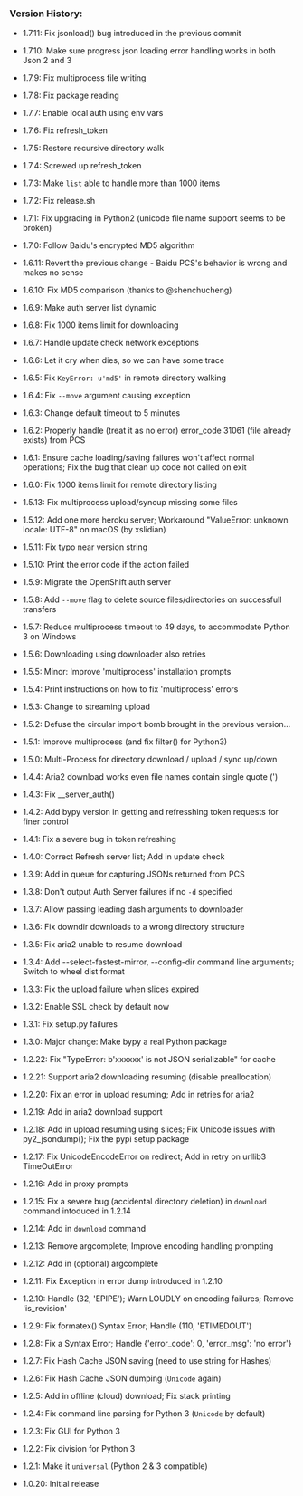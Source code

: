 ### Version History:

- 1.7.11: Fix jsonload() bug introduced in the previous commit
- 1.7.10: Make sure progress json loading error handling works in both Json 2 and 3
- 1.7.9: Fix multiprocess file writing
- 1.7.8: Fix package reading
- 1.7.7: Enable local auth using env vars
- 1.7.6: Fix refresh_token
- 1.7.5: Restore recursive directory walk
- 1.7.4: Screwed up refresh_token
- 1.7.3: Make `list` able to handle more than 1000 items
- 1.7.2: Fix release.sh
- 1.7.1: Fix upgrading in Python2 (unicode file name support seems to be broken)
- 1.7.0: Follow Baidu's encrypted MD5 algorithm
- 1.6.11: Revert the previous change - Baidu PCS's behavior is wrong and makes no sense
- 1.6.10: Fix MD5 comparison (thanks to @shenchucheng)
- 1.6.9: Make auth server list dynamic
- 1.6.8: Fix 1000 items limit for downloading
- 1.6.7: Handle update check network exceptions
- 1.6.6: Let it cry when dies, so we can have some trace
- 1.6.5: Fix `KeyError: u'md5'` in remote directory walking
- 1.6.4: Fix `--move` argument causing exception
- 1.6.3: Change default timeout to 5 minutes
- 1.6.2: Properly handle (treat it as no error) error_code 31061 (file already exists) from PCS
- 1.6.1: Ensure cache loading/saving failures won't affect normal operations; Fix the bug that clean up code not called on exit
- 1.6.0: Fix 1000 items limit for remote directory listing
- 1.5.13: Fix multiprocess upload/syncup missing some files
- 1.5.12: Add one more heroku server; Workaround "ValueError: unknown locale: UTF-8" on macOS (by xslidian)
- 1.5.11: Fix typo near version string
- 1.5.10: Print the error code if the action failed
- 1.5.9: Migrate the OpenShift auth server
- 1.5.8: Add `--move` flag to delete source files/directories on successfull transfers
- 1.5.7: Reduce multiprocess timeout to 49 days, to accommodate Python 3 on Windows
- 1.5.6: Downloading using downloader also retries
- 1.5.5: Minor: Improve 'multiprocess' installation prompts
- 1.5.4: Print instructions on how to fix 'multiprocess' errors
- 1.5.3: Change to streaming upload
- 1.5.2: Defuse the circular import bomb brought in the previous version...
- 1.5.1: Improve multiprocess (and fix filter() for Python3)
- 1.5.0: Multi-Process for directory download / upload / sync up/down

- 1.4.4: Aria2 download works even file names contain single quote (')
- 1.4.3: Fix __server_auth()
- 1.4.2: Add bypy version in getting and refresshing token requests for finer control
- 1.4.1: Fix a severe bug in token refreshing
- 1.4.0: Correct Refresh server list; Add in update check

- 1.3.9: Add in queue for capturing JSONs returned from PCS
- 1.3.8: Don't output Auth Server failures if no `-d` specified
- 1.3.7: Allow passing leading dash arguments to downloader
- 1.3.6: Fix downdir downloads to a wrong directory structure
- 1.3.5: Fix aria2 unable to resume download
- 1.3.4: Add --select-fastest-mirror, --config-dir command line arguments; Switch to wheel dist format
- 1.3.3: Fix the upload failure when slices expired
- 1.3.2: Enable SSL check by default now
- 1.3.1: Fix setup.py failures
- 1.3.0: Major change: Make bypy a real Python package

- 1.2.22: Fix "TypeError: b'xxxxxx' is not JSON serializable" for cache
- 1.2.21: Support aria2 downloading resuming (disable preallocation)
- 1.2.20: Fix an error in upload resuming; Add in retries for aria2
- 1.2.19: Add in aria2 download support
- 1.2.18: Add in upload resuming using slices; Fix Unicode issues with py2_jsondump(); Fix the pypi setup package
- 1.2.17: Fix UnicodeEncodeError on redirect; Add in retry on urllib3 TimeOutError
- 1.2.16: Add in proxy prompts
- 1.2.15: Fix a severe bug (accidental directory deletion) in `download` command intoduced in 1.2.14
- 1.2.14: Add in `download` command
- 1.2.13: Remove argcomplete; Improve encoding handling prompting
- 1.2.12: Add in (optional) argcomplete
- 1.2.11: Fix Exception in error dump introduced in 1.2.10
- 1.2.10: Handle (32, 'EPIPE'); Warn LOUDLY on encoding failures; Remove 'is_revision'
- 1.2.9: Fix formatex() Syntax Error; Handle (110, 'ETIMEDOUT')
- 1.2.8: Fix a Syntax Error; Handle {'error_code': 0, 'error_msg': 'no error'}
- 1.2.7: Fix Hash Cache JSON saving (need to use string for Hashes)
- 1.2.6: Fix Hash Cache JSON dumping (`Unicode` again)
- 1.2.5: Add in offline (cloud) download; Fix stack printing
- 1.2.4: Fix command line parsing for Python 3 (`Unicode` by default)
- 1.2.3: Fix GUI for Python 3
- 1.2.2: Fix division for Python 3
- 1.2.1: Make it `universal` (Python 2 & 3 compatible)
- 1.0.20: Initial release

